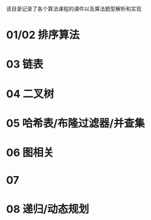 该目录记录了各个算法课程的课件以及算法题型解析和实现

# 01/02 排序算法
# 03 链表
# 04 二叉树
# 05 哈希表/布隆过滤器/并查集
# 06 图相关
# 07 
# 08 递归/动态规划
